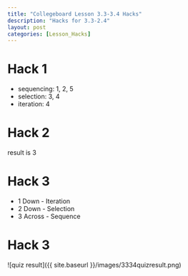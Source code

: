 ```yaml
---
title: "Collegeboard Lesson 3.3-3.4 Hacks"
description: "Hacks for 3.3-2.4"
layout: post
categories: [Lesson_Hacks]
---
```


# Hack 1
- sequencing: 1, 2, 5
- selection: 3, 4
- iteration: 4

# Hack 2
result is 3

# Hack 3
- 1 Down - Iteration
- 2 Down - Selection
- 3 Across - Sequence

# Hack 3
![quiz result]({{ site.baseurl }}/images/3334quizresult.png)